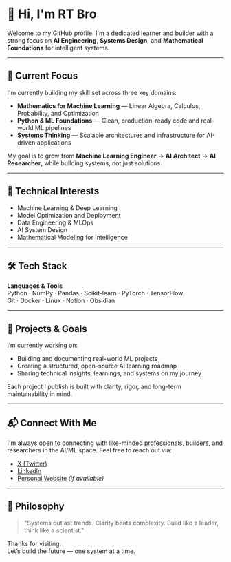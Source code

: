 # 👋 Hi, I'm RT Bro

Welcome to my GitHub profile. I'm a dedicated learner and builder with a strong focus on **AI Engineering**, **Systems Design**, and **Mathematical Foundations** for intelligent systems.

---

## 🔭 Current Focus

I'm currently building my skill set across three key domains:

- **Mathematics for Machine Learning** — Linear Algebra, Calculus, Probability, and Optimization  
- **Python & ML Foundations** — Clean, production-ready code and real-world ML pipelines  
- **Systems Thinking** — Scalable architectures and infrastructure for AI-driven applications  

My goal is to grow from **Machine Learning Engineer** → **AI Architect** → **AI Researcher**, while building systems, not just solutions.

---

## 🧠 Technical Interests

- Machine Learning & Deep Learning  
- Model Optimization and Deployment  
- Data Engineering & MLOps  
- AI System Design  
- Mathematical Modeling for Intelligence  

---

## 🛠 Tech Stack

**Languages & Tools**  
Python · NumPy · Pandas · Scikit-learn · PyTorch · TensorFlow  
Git · Docker · Linux · Notion · Obsidian  

---

## 🚀 Projects & Goals

I’m currently working on:

- Building and documenting real-world ML projects  
- Creating a structured, open-source AI learning roadmap  
- Sharing technical insights, learnings, and systems on my journey  

Each project I publish is built with clarity, rigor, and long-term maintainability in mind.

---

## 📬 Connect With Me

I'm always open to connecting with like-minded professionals, builders, and researchers in the AI/ML space. Feel free to reach out via:

- [X (Twitter)](https://x.com/yourhandle)  
- [LinkedIn](https://linkedin.com/in/yourprofile)  
- [Personal Website](https://yourwebsite.com) *(if available)*  

---

## 📌 Philosophy

> "Systems outlast trends. Clarity beats complexity. Build like a leader, think like a scientist."

Thanks for visiting.  
Let’s build the future — one system at a time.